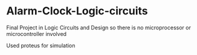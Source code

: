 # Alarm-Clock-Logic-circuits
Final Project in Logic Circuits and Design so there is no microprocessor or microcontroller involved

Used proteus for simulation
